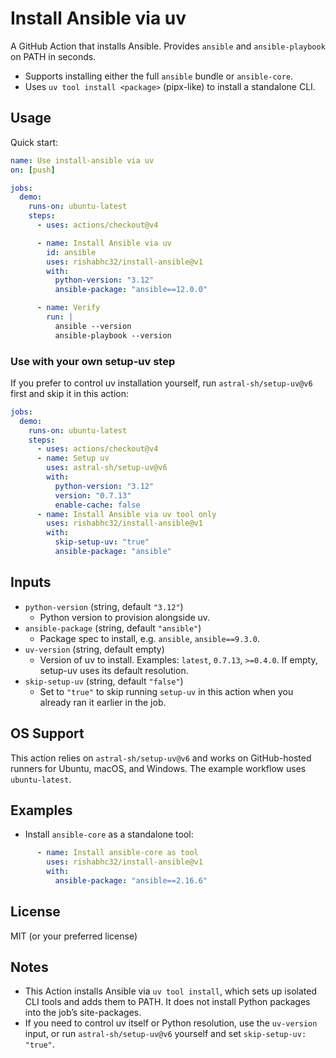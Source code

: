 # Install Ansible via uv

A GitHub Action that installs Ansible. Provides `ansible` and `ansible-playbook` on PATH in seconds.

- Supports installing either the full `ansible` bundle or `ansible-core`.
- Uses `uv tool install <package>` (pipx-like) to install a standalone CLI.

## Usage

Quick start:

```yaml
name: Use install-ansible via uv
on: [push]

jobs:
  demo:
    runs-on: ubuntu-latest
    steps:
      - uses: actions/checkout@v4

      - name: Install Ansible via uv
        id: ansible
        uses: rishabhc32/install-ansible@v1
        with:
          python-version: "3.12"
          ansible-package: "ansible==12.0.0"

      - name: Verify
        run: |
          ansible --version
          ansible-playbook --version
```

### Use with your own setup-uv step

If you prefer to control uv installation yourself, run `astral-sh/setup-uv@v6` first and skip it in this action:

```yaml
jobs:
  demo:
    runs-on: ubuntu-latest
    steps:
      - uses: actions/checkout@v4
      - name: Setup uv
        uses: astral-sh/setup-uv@v6
        with:
          python-version: "3.12"
          version: "0.7.13"
          enable-cache: false
      - name: Install Ansible via uv tool only
        uses: rishabhc32/install-ansible@v1
        with:
          skip-setup-uv: "true"
          ansible-package: "ansible"
```

## Inputs

- `python-version` (string, default `"3.12"`)
  - Python version to provision alongside uv.
- `ansible-package` (string, default `"ansible"`)
  - Package spec to install, e.g. `ansible`, `ansible==9.3.0`.
- `uv-version` (string, default empty)
  - Version of uv to install. Examples: `latest`, `0.7.13`, `>=0.4.0`. If empty, setup-uv uses its default resolution.
- `skip-setup-uv` (string, default `"false"`)
  - Set to `"true"` to skip running `setup-uv` in this action when you already ran it earlier in the job.

 

## OS Support

This action relies on `astral-sh/setup-uv@v6` and works on GitHub-hosted runners for Ubuntu, macOS, and Windows. The example workflow uses `ubuntu-latest`.

## Examples

- Install `ansible-core` as a standalone tool:

```yaml
      - name: Install ansible-core as tool
        uses: rishabhc32/install-ansible@v1
        with:
          ansible-package: "ansible==2.16.6"
```

## License

MIT (or your preferred license)

## Notes

- This Action installs Ansible via `uv tool install`, which sets up isolated CLI tools and adds them to PATH. It does not install Python packages into the job’s site-packages.
- If you need to control uv itself or Python resolution, use the `uv-version` input, or run `astral-sh/setup-uv@v6` yourself and set `skip-setup-uv: "true"`.
